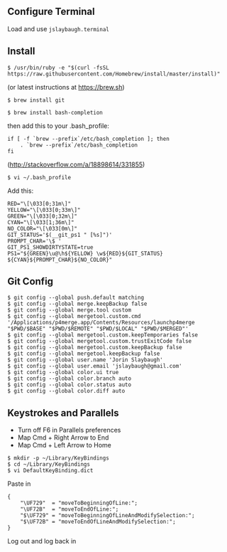 ## Configure Terminal

Load and use `jslaybaugh.terminal`


## Install

```
$ /usr/bin/ruby -e "$(curl -fsSL https://raw.githubusercontent.com/Homebrew/install/master/install)"
```
(or latest instructions at https://brew.sh)

```
$ brew install git
```

```
$ brew install bash-completion
```
then add this to your .bash_profile:
```
if [ -f `brew --prefix`/etc/bash_completion ]; then
    . `brew --prefix`/etc/bash_completion
fi
```
(http://stackoverflow.com/a/18898614/331855)


```
$ vi ~/.bash_profile
```

Add this:
```
RED="\[\033[0;31m\]"
YELLOW="\[\033[0;33m\]"
GREEN="\[\033[0;32m\]"
CYAN="\[\033[1;36m\]"
NO_COLOR="\[\033[0m\]"
GIT_STATUS='$(__git_ps1 " [%s]")'
PROMPT_CHAR='\$ '
GIT_PS1_SHOWDIRTYSTATE=true
PS1="${GREEN}\u@\h${YELLOW} \w${RED}${GIT_STATUS} ${CYAN}${PROMPT_CHAR}${NO_COLOR}"
```

## Git Config

```
$ git config --global push.default matching
$ git config --global merge.keepBackup false
$ git config --global merge.tool custom
$ git config --global mergetool.custom.cmd '/Applications/p4merge.app/Contents/Resources/launchp4merge "$PWD/$BASE" "$PWD/$REMOTE" "$PWD/$LOCAL" "$PWD/$MERGED"'
$ git config --global mergetool.custom.keepTemporaries false
$ git config --global mergetool.custom.trustExitCode false
$ git config --global mergetool.custom.keepBackup false
$ git config --global mergetool.keepBackup false
$ git config --global user.name 'Jorin Slaybaugh'
$ git config --global user.email 'jslaybaugh@gmail.com'
$ git config --global color.ui true
$ git config --global color.branch auto
$ git config --global color.status auto
$ git config --global color.diff auto
```

## Keystrokes and Parallels

* Turn off F6 in Parallels preferences
* Map Cmd + Right Arrow to End
* Map Cmd + Left Arrow to Home

```
$ mkdir -p ~/Library/KeyBindings
$ cd ~/Library/KeyBindings
$ vi DefaultKeyBinding.dict
```
Paste in
```
{
    "\UF729"  = "moveToBeginningOfLine:";
    "\UF72B"  = "moveToEndOfLine:";
    "$\UF729" = "moveToBeginningOfLineAndModifySelection:";
    "$\UF72B" = "moveToEndOfLineAndModifySelection:";
}
```
Log out and log back in

